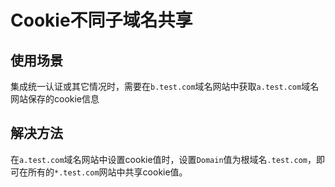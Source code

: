 # Cookie不同子域名共享

## 使用场景

集成统一认证或其它情况时，需要在`b.test.com`域名网站中获取`a.test.com`域名网站保存的cookie信息

## 解决方法

在`a.test.com`域名网站中设置cookie值时，设置`Domain`值为根域名`.test.com`，即可在所有的`*.test.com`网站中共享cookie值。